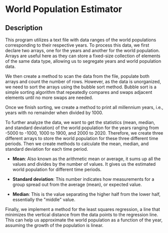 # World Population Estimator

## Description
This program utilizes a text file with data ranges of the world populations corresponding to their respective years. To process this data, we first declare two arrays, one for the years and another for the world population. Arrays are useful here as they can store a fixed-size collection of elements of the same data type, allowing us to segregate years and world population data.

We then create a method to scan the data from the file, populate both arrays and count the number of rows. However, as the data is unorganized, we need to sort the arrays using the bubble sort method. Bubble sort is a simple sorting algorithm that repeatedly compares and swaps adjacent elements until no more swaps are needed.

Once we finish sorting, we create a method to print all millennium years, i.e., years with no remainder when divided by 1000.

To further analyze the data, we want to get the statistics (mean, median, and standard deviation) of the world population for the years ranging from -5000 to -1000, 1000 to 1900, and 2000 to 2020. Therefore, we create three different arrays to store the world population for these three different time periods. Then we create methods to calculate the mean, median, and standard deviation for each time period.

- **Mean**: Also known as the arithmetic mean or average, it sums up all the values and divides by the number of values. It gives us the estimated world population for different time periods.

- **Standard deviation**: This number indicates how measurements for a group spread out from the average (mean), or expected value.

- **Median**: This is the value separating the higher half from the lower half, essentially the "middle" value.

Finally, we implement a method for the least squares regression, a line that minimizes the vertical distance from the data points to the regression line. This can help us approximate the world population as a function of the year, assuming the growth of the population is linear.

